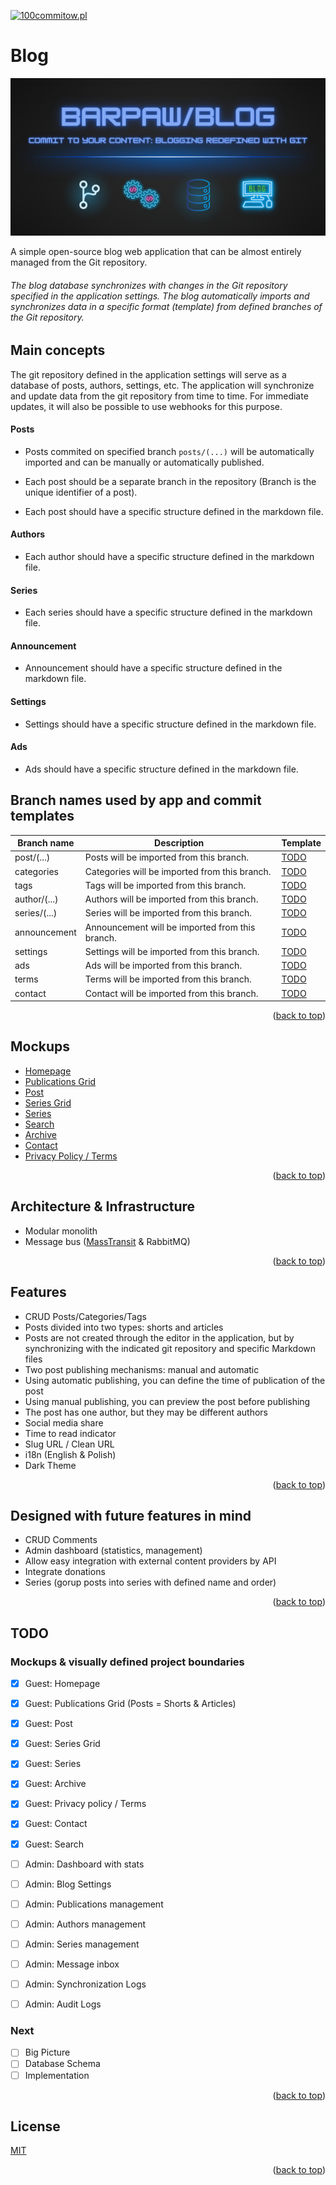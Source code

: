 <a name="readme-top"></a>

[![100commitow.pl](https://img.shields.io/badge/Participant-100commitow.pl-000000)](http://100commitow.pl)


# Blog

![Logo](docs/images/logo/logo_big.png?raw=true)

A simple open-source blog web application that can be almost entirely managed from the Git repository. 
###### The blog database synchronizes with changes in the Git repository specified in the application settings. The blog automatically imports and synchronizes data in a specific format (template) from defined branches of the Git repository.



## Main concepts

The git repository defined in the application settings will serve as a database of posts, authors, settings, etc. The application will synchronize and update data from the git repository from time to time. For immediate updates, it will also be possible to use webhooks for this purpose.

#### Posts 
* Posts commited on specified branch `posts/(...)` will be automatically imported and can be manually or automatically published.

* Each post should be a separate branch in the repository (Branch is the unique identifier of a post).

* Each post should have a specific structure defined in the markdown file.

#### Authors 

* Each author should have a specific structure defined in the markdown file.

#### Series

* Each series should have a specific structure defined in the markdown file.

#### Announcement

* Announcement should have a specific structure defined in the markdown file.

#### Settings

* Settings should have a specific structure defined in the markdown file.

#### Ads

* Ads should have a specific structure defined in the markdown file.

## Branch names used by app and commit templates

| Branch name | Description | Template |
| ---------------------------------------------------------------- | ---------- | ----------- |
| post/(...)                                                   | Posts will be imported from this branch.| [TODO](https://github.com/)     |
| categories                                                   | Categories will be imported from this branch.| [TODO](https://github.com/)     |
| tags                                                   | Tags will be imported from this branch.| [TODO](https://github.com/)     |
| author/(...) | Authors will be imported from this branch. | [TODO](https://github.com/)     |
| series/(...) | Series will be imported from this branch. | [TODO](https://github.com/)  |
| announcement | Announcement will be imported from this branch. | [TODO](https://github.com/)  |
| settings                                              | Settings will be imported from this branch. | [TODO](https://github.com/)  |
| ads                                              | Ads will be imported from this branch. | [TODO](https://github.com/)  |
| terms                                              | Terms will be imported from this branch. | [TODO](https://github.com/)  |
| contact                                              | Contact will be imported from this branch. | [TODO](https://github.com/)  |

<p align="right">(<a href="#readme-top">back to top</a>)</p>

## Mockups
* [Homepage](docs/images/mockups/homepage/homepage.png)
* [Publications Grid](docs/images/mockups/publications_grid/publications_grid.png)
* [Post](docs/images/mockups/post/post.png)
* [Series Grid](docs/images/mockups/series_grid/series_grid.png)
* [Series](docs/images/mockups/series/series.png)
* [Search](docs/images/mockups/search/search.png)
* [Archive](docs/images/mockups/archive/archive.png)
* [Contact](docs/images/mockups/contact/contact.png)
* [Privacy Policy / Terms](docs/images/mockups/privacypolicy/privacypolicy.png)

<p align="right">(<a href="#readme-top">back to top</a>)</p>

## Architecture & Infrastructure

- Modular monolith
- Message bus ([MassTransit](https://github.com/MassTransit/MassTransit) & RabbitMQ)

<p align="right">(<a href="#readme-top">back to top</a>)</p>

## Features

- CRUD Posts/Categories/Tags
- Posts divided into two types: shorts and articles
- Posts are not created through the editor in the application, but by synchronizing with the indicated git repository and specific Markdown files
- Two post publishing mechanisms: manual and automatic
- Using automatic publishing, you can define the time of publication of the post
- Using manual publishing, you can preview the post before publishing
- The post has one author, but they may be different authors
- Social media share 
- Time to read indicator
- Slug URL / Clean URL
- i18n (English & Polish)
- Dark Theme

<p align="right">(<a href="#readme-top">back to top</a>)</p>

## Designed with future features in mind

- CRUD Comments
- Admin dashboard (statistics, management)
- Allow easy integration with external content providers by API
- Integrate donations
- Series (gorup posts into series with defined name and order)

<p align="right">(<a href="#readme-top">back to top</a>)</p>

## TODO

### Mockups & visually defined project boundaries
- [X] Guest: Homepage
- [X] Guest: Publications Grid (Posts = Shorts & Articles)
- [X] Guest: Post
- [X] Guest: Series Grid
- [X] Guest: Series 
- [X] Guest: Archive
- [X] Guest: Privacy policy / Terms
- [X] Guest: Contact
- [X] Guest: Search
- [ ] Admin: Dashboard with stats
- [ ] Admin: Blog Settings
- [ ] Admin: Publications management
- [ ] Admin: Authors management
- [ ] Admin: Series management
- [ ] Admin: Message inbox
- [ ] Admin: Synchronization Logs
- [ ] Admin: Audit Logs


### Next
- [ ] Big Picture
- [ ] Database Schema
- [ ] Implementation

<p align="right">(<a href="#readme-top">back to top</a>)</p>

## License

[MIT](https://choosealicense.com/licenses/mit/)

<p align="right">(<a href="#readme-top">back to top</a>)</p>
